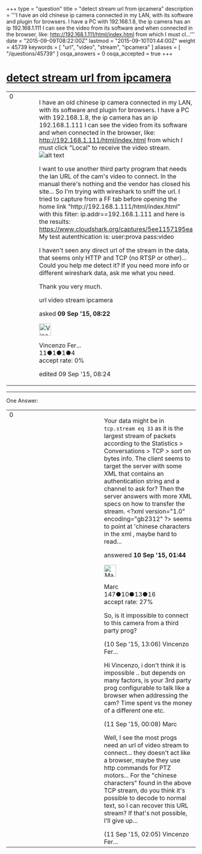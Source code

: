 +++
type = "question"
title = "detect stream url from ipcamera"
description = '''I have an old chinese ip camera connected in my LAN, with its software and plugin for browsers. I have a PC with 192.168.1.8, the ip camera has an ip 192.168.1.111 I can see the video from its software and when connected in the browser, like: http://192.168.1.111/html/index.html from which I must cl...'''
date = "2015-09-09T08:22:00Z"
lastmod = "2015-09-10T01:44:00Z"
weight = 45739
keywords = [ "url", "video", "stream", "ipcamera" ]
aliases = [ "/questions/45739" ]
osqa_answers = 0
osqa_accepted = true
+++

<div class="headNormal">

# [detect stream url from ipcamera](/questions/45739/detect-stream-url-from-ipcamera)

</div>

<div id="main-body">

<div id="askform">

<table id="question-table" style="width:100%;"><colgroup><col style="width: 50%" /><col style="width: 50%" /></colgroup><tbody><tr class="odd"><td style="width: 30px; vertical-align: top"><div class="vote-buttons"><div id="post-45739-score" class="post-score" title="current number of votes">0</div><div id="favorite-count" class="favorite-count"></div></div></td><td><div id="item-right"><div class="question-body"><p>I have an old chinese ip camera connected in my LAN, with its software and plugin for browsers. I have a PC with 192.168.1.8, the ip camera has an ip 192.168.1.111 I can see the video from its software and when connected in the browser, like: <a href="http://192.168.1.111/html/index.html">http://192.168.1.111/html/index.html</a> from which I must click "Local" to receive the video stream. <img src="http://i.imgur.com/l2l95ws.png" alt="alt text" /></p><p>I want to use another third party program that needs the lan URL of the cam's video to connect. In the manual there's nothing and the vendor has closed his site... So I'm trying with wireshark to sniff the url. I tried to capture from a FF tab before opening the home link "http://192.168.1.111/html/index.html" with this filter: ip.addr==192.168.1.111 and here is the results: <a href="https://www.cloudshark.org/captures/5ee1157195ea">https://www.cloudshark.org/captures/5ee1157195ea</a> My test autenthication is: user:prova pass:video</p><p>I haven't seen any direct url of the stream in the data, that seems only HTTP and TCP (no RTSP or other)... Could you help me detect it? If you need more info or different wireshark data, ask me what you need.</p><p>Thank you very much.</p></div><div id="question-tags" class="tags-container tags">url video stream ipcamera</div><div id="question-controls" class="post-controls"></div><div class="post-update-info-container"><div class="post-update-info post-update-info-user"><p>asked <strong>09 Sep '15, 08:22</strong></p><img src="https://secure.gravatar.com/avatar/4a4153a0a87482a943a5a5a7754c9cf7?s=32&amp;d=identicon&amp;r=g" class="gravatar" width="32" height="32" alt="Vincenzo%20Ferreri&#39;s gravatar image" /><p>Vincenzo Fer...<br />
<span class="score" title="11 reputation points">11</span><span title="1 badges"><span class="badge1">●</span><span class="badgecount">1</span></span><span title="1 badges"><span class="silver">●</span><span class="badgecount">1</span></span><span title="4 badges"><span class="bronze">●</span><span class="badgecount">4</span></span><br />
<span class="accept_rate" title="Rate of the user&#39;s accepted answers">accept rate:</span> <span title="Vincenzo Ferreri has no accepted answers">0%</span></p></img></div><div class="post-update-info post-update-info-edited"><p>edited 09 Sep '15, 08:24</p></div></div><div id="comments-container-45739" class="comments-container"></div><div id="comment-tools-45739" class="comment-tools"></div><div class="clear"></div><div id="comment-45739-form-container" class="comment-form-container"></div><div class="clear"></div></div></td></tr></tbody></table>

------------------------------------------------------------------------

<div class="tabBar">

<span id="sort-top"></span>

<div class="headQuestions">

One Answer:

</div>

</div>

<span id="45747"></span>

<div id="answer-container-45747" class="answer accepted-answer">

<table style="width:100%;"><colgroup><col style="width: 50%" /><col style="width: 50%" /></colgroup><tbody><tr class="odd"><td style="width: 30px; vertical-align: top"><div class="vote-buttons"><div id="post-45747-score" class="post-score" title="current number of votes">0</div></div></td><td><div class="item-right"><div class="answer-body"><p>Your data might be in <code>tcp.stream eq 33</code> as it is the largest stream of packets according to the Statistics &gt; Conversations &gt; TCP &gt; sort on bytes info. The client seems to target the server with some XML that contains an authentication string and a channel to ask for? Then the server answers with more XML specs on how to transfer the stream. &lt;?xml version="1.0" encoding="gb2312" ?&gt; seems to point at 'chinese characters in the xml , maybe hard to read...</p></div><div class="answer-controls post-controls"></div><div class="post-update-info-container"><div class="post-update-info post-update-info-user"><p>answered <strong>10 Sep '15, 01:44</strong></p><img src="https://secure.gravatar.com/avatar/69710b84acce4cdf0a0cbdcb5930fda1?s=32&amp;d=identicon&amp;r=g" class="gravatar" width="32" height="32" alt="Marc&#39;s gravatar image" /><p>Marc<br />
<span class="score" title="147 reputation points">147</span><span title="10 badges"><span class="badge1">●</span><span class="badgecount">10</span></span><span title="13 badges"><span class="silver">●</span><span class="badgecount">13</span></span><span title="16 badges"><span class="bronze">●</span><span class="badgecount">16</span></span><br />
<span class="accept_rate" title="Rate of the user&#39;s accepted answers">accept rate:</span> <span title="Marc has 3 accepted answers">27%</span></p></div></div><div id="comments-container-45747" class="comments-container"><span id="45767"></span><div id="comment-45767" class="comment"><div id="post-45767-score" class="comment-score"></div><div class="comment-text"><p>So, is it impossible to connect to this camera from a third party prog?</p></div><div id="comment-45767-info" class="comment-info"><span class="comment-age">(10 Sep '15, 13:06)</span> Vincenzo Fer...</div></div><span id="45779"></span><div id="comment-45779" class="comment"><div id="post-45779-score" class="comment-score"></div><div class="comment-text"><p>Hi Vincenzo, i don't think it is impossible .. but depends on many factors, is your 3rd party prog configurable to talk like a browser when addressing the cam? Time spent vs the money of a different one etc.</p></div><div id="comment-45779-info" class="comment-info"><span class="comment-age">(11 Sep '15, 00:08)</span> Marc</div></div><span id="45781"></span><div id="comment-45781" class="comment"><div id="post-45781-score" class="comment-score"></div><div class="comment-text"><p>Well, I see the most progs need an url of video stream to connect... they doesn't act like a browser, maybe they use http commands for PTZ motors... For the "chinese characters" found in the above TCP stream, do you think it's possible to decode to normal text, so I can recover this URL stream? If that's not possible, I'll give up...</p></div><div id="comment-45781-info" class="comment-info"><span class="comment-age">(11 Sep '15, 02:05)</span> Vincenzo Fer...</div></div></div><div id="comment-tools-45747" class="comment-tools"></div><div class="clear"></div><div id="comment-45747-form-container" class="comment-form-container"></div><div class="clear"></div></div></td></tr></tbody></table>

</div>

<div class="paginator-container-left">

</div>

</div>

</div>

